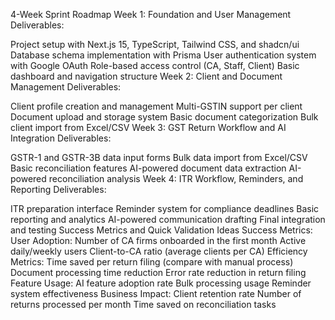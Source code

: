 4-Week Sprint Roadmap
Week 1: Foundation and User Management
Deliverables:

Project setup with Next.js 15, TypeScript, Tailwind CSS, and shadcn/ui
Database schema implementation with Prisma
User authentication system with Google OAuth
Role-based access control (CA, Staff, Client)
Basic dashboard and navigation structure
Week 2: Client and Document Management
Deliverables:

Client profile creation and management
Multi-GSTIN support per client
Document upload and storage system
Basic document categorization
Bulk client import from Excel/CSV
Week 3: GST Return Workflow and AI Integration
Deliverables:

GSTR-1 and GSTR-3B data input forms
Bulk data import from Excel/CSV
Basic reconciliation features
AI-powered document data extraction
AI-powered reconciliation analysis
Week 4: ITR Workflow, Reminders, and Reporting
Deliverables:

ITR preparation interface
Reminder system for compliance deadlines
Basic reporting and analytics
AI-powered communication drafting
Final integration and testing
Success Metrics and Quick Validation Ideas
Success Metrics:
User Adoption:
Number of CA firms onboarded in the first month
Active daily/weekly users
Client-to-CA ratio (average clients per CA)
Efficiency Metrics:
Time saved per return filing (compare with manual process)
Document processing time reduction
Error rate reduction in return filing
Feature Usage:
AI feature adoption rate
Bulk processing usage
Reminder system effectiveness
Business Impact:
Client retention rate
Number of returns processed per month
Time saved on reconciliation tasks
